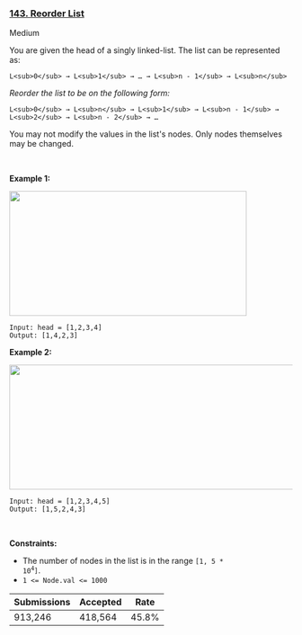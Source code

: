 ### [143. Reorder List](https://leetcode.com/problems/reorder-list/)

Medium

You are given the head of a singly linked-list. The list can be represented as:

```
L<sub>0</sub> → L<sub>1</sub> → … → L<sub>n - 1</sub> → L<sub>n</sub>
```

_Reorder the list to be on the following form:_

```
L<sub>0</sub> → L<sub>n</sub> → L<sub>1</sub> → L<sub>n - 1</sub> → L<sub>2</sub> → L<sub>n - 2</sub> → …
```

You may not modify the values in the list's nodes. Only nodes themselves may be changed.

 

__Example 1:__

<img alt="" src="https://assets.leetcode.com/uploads/2021/03/04/reorder1linked-list.jpg" style="width: 422px; height: 222px;"/>

```
Input: head = [1,2,3,4]
Output: [1,4,2,3]
```

__Example 2:__

<img alt="" src="https://assets.leetcode.com/uploads/2021/03/09/reorder2-linked-list.jpg" style="width: 542px; height: 222px;"/>

```
Input: head = [1,2,3,4,5]
Output: [1,5,2,4,3]
```

 

__Constraints:__

*   The number of nodes in the list is in the range <code>[1, 5 * 10<sup>4</sup>]</code>.
*   `` 1 <= Node.val <= 1000 ``

| Submissions    | Accepted     | Rate   |
| -------------- | ------------ | ------ |
| 913,246 | 418,564 | 45.8% |